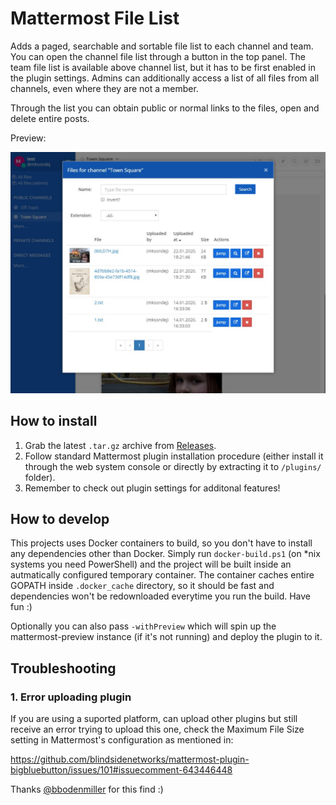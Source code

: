 # Mattermost File List

Adds a paged, searchable and sortable file list to each channel and team.
You can open the channel file list through a button in the top panel.
The team file list is available above channel list, but it has to be first enabled in the plugin settings.
Admins can additionally access a list of all files from all channels, even where they are not a member.

Through the list you can obtain public or normal links to the files, open and delete entire posts.

Preview:

![Sample list](docs/img/list.jpg)


## How to install

1. Grab the latest `.tar.gz` archive from [Releases](https://github.com/Amonith/mattermost-file-list/releases).
2. Follow standard Mattermost plugin installation procedure (either install it through the web system console or directly by extracting it to `/plugins/` folder).
3. Remember to check out plugin settings for additonal features!

## How to develop

This projects uses Docker containers to build, so you don't have to install any dependencies other than Docker.
Simply run `docker-build.ps1` (on *nix systems you need PowerShell) and the project will be built inside an autmatically configured temporary container.
The container caches entire GOPATH inside `.docker_cache` directory, so it should be fast and dependencies won't be redownloaded everytime you run the build.
Have fun :)

Optionally you can also pass `-withPreview` which will spin up the mattermost-preview instance (if it's not running) and deploy the plugin to it.

## Troubleshooting

### 1. Error uploading plugin

If you are using a suported platform, can upload other plugins but still receive an error trying to upload this one, check the Maximum File Size setting in Mattermost's configuration as mentioned in:

https://github.com/blindsidenetworks/mattermost-plugin-bigbluebutton/issues/101#issuecomment-643446448

Thanks [@bbodenmiller](https://github.com/bbodenmillerr) for this find :)
